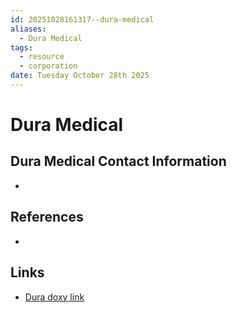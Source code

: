 ```yaml
---
id: 20251028161317--dura-medical
aliases:
  - Dura Medical
tags:
  - resource
  - corporation
date: Tuesday October 28th 2025
---
```


# Dura Medical

## Dura Medical Contact Information

-

## References

-

## Links

- [Dura doxy link](https://doxy.me/v2/check-in/bryanespinet/)
